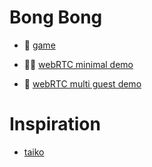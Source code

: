 # Bong Bong

- 🥁 [game](https://platane.github.io/bongbong)

- 🧑‍🔬 [webRTC minimal demo](https://platane.github.io/bongbong/demo/webRTC-minimal)
- 🐙 [webRTC multi guest demo](https://platane.github.io/bongbong/demo/webRTC-multi-guest)

# Inspiration

- [taiko](https://taiko.namco-ch.net/taiko/en/)

